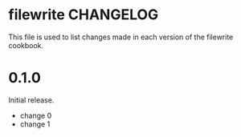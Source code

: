# filewrite CHANGELOG

This file is used to list changes made in each version of the filewrite cookbook.

# 0.1.0

Initial release.

- change 0
- change 1


